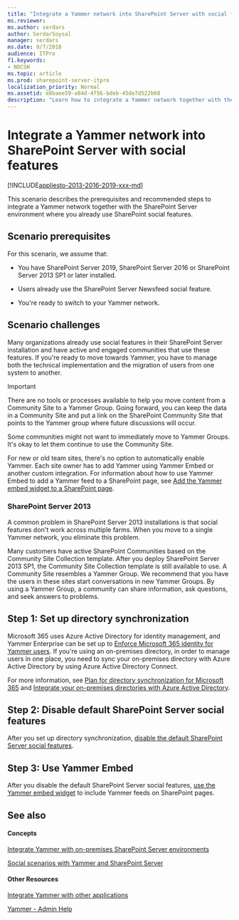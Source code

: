 ```yaml
---
title: "Integrate a Yammer network into SharePoint Server with social features"
ms.reviewer: 
ms.author: serdars
author: SerdarSoysal
manager: serdars
ms.date: 9/7/2018
audience: ITPro
f1.keywords:
- NOCSH
ms.topic: article
ms.prod: sharepoint-server-itpro
localization_priority: Normal
ms.assetid: e8baee59-a84d-4f56-bdeb-45de7d522b68
description: "Learn how to integrate a Yammer network together with the SharePoint Server environment where you already use SharePoint social features."
---
```


# Integrate a Yammer network into SharePoint Server with social features

[!INCLUDE[appliesto-2013-2016-2019-xxx-md](../includes/appliesto-2013-2016-2019-xxx-md.md)] 
  
This scenario describes the prerequisites and recommended steps to integrate a Yammer network together with the SharePoint Server environment where you already use SharePoint social features.
  
## Scenario prerequisites

For this scenario, we assume that:
  
- You have SharePoint Server 2019, SharePoint Server 2016 or SharePoint Server 2013 SP1 or later installed.
    
- Users already use the SharePoint Server Newsfeed social feature.
    
- You're ready to switch to your Yammer network.
    
## Scenario challenges

Many organizations already use social features in their SharePoint Server installation and have active and engaged communities that use these features. If you're ready to move towards Yammer, you have to manage both the technical implementation and the migration of users from one system to another.
  

  
> [!IMPORTANT]
> There are no tools or processes available to help you move content from a Community Site to a Yammer Group. Going forward, you can keep the data in a Community Site and put a link on the SharePoint Community Site that points to the Yammer group where future discussions will occur. 
  
Some communities might not want to immediately move to Yammer Groups. It's okay to let them continue to use the Community Site.
  
For new or old team sites, there's no option to automatically enable Yammer. Each site owner has to add Yammer using Yammer Embed or another custom integration. For information about how to use Yammer Embed to add a Yammer feed to a SharePoint page, see [Add the Yammer embed widget to a SharePoint page](add-the-yammer-embed-widget-to-a-sharepoint-page.md).
  
### SharePoint Server 2013

A common problem in SharePoint Server 2013 installations is that social features don't work across multiple farms. When you move to a single Yammer network, you eliminate this problem.
  
Many customers have active SharePoint Communities based on the Community Site Collection template. After you deploy SharePoint Server 2013 SP1, the Community Site Collection template is still available to use. A Community Site resembles a Yammer Group. We recommend that you have the users in these sites start conversations in new Yammer Groups. By using a Yammer Group, a community can share information, ask questions, and seek answers to problems.

## Step 1: Set up directory synchronization

Microsoft 365 uses Azure Active Directory for identity management, and Yammer Enterprise can be set up to [Enforce Microsoft 365 identity for Yammer users](https://go.microsoft.com/fwlink/?linkid=875042). If you're using an on-premises directory, in order to manage users in one place, you need to sync your on-premises directory with Azure Active Directory by using Azure Active Directory Connect. 
  
For more information, see [Plan for directory synchronization for Microsoft 365](https://go.microsoft.com/fwlink/?linkid=875044) and [Integrate your on-premises directories with Azure Active Directory](https://go.microsoft.com/fwlink/p/?LinkId=869669).
  
## Step 2: Disable default SharePoint Server social features

After you set up directory synchronization, [disable the default SharePoint Server social features](hide-sharepoint-server-social-features.md).
  
## Step 3: Use Yammer Embed

After you disable the default SharePoint Server social features, [use the Yammer embed widget](add-the-yammer-embed-widget-to-a-sharepoint-page.md) to include Yammer feeds on SharePoint pages. 
  
## See also

#### Concepts

[Integrate Yammer with on-premises SharePoint Server environments](integrate-yammer-with-on-premises-sharepoint-server-environments.md)
  
[Social scenarios with Yammer and SharePoint Server](social-scenarios-with-yammer-and-sharepoint-server.md)
#### Other Resources

[Integrate Yammer with other applications](https://go.microsoft.com/fwlink/p/?LinkId=402150)

[Yammer - Admin Help](/yammer/yammer-landing-page)

